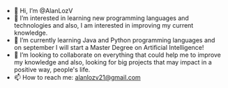 - 👋 Hi, I’m @AlanLozV
- 👀 I’m interested in learning new programming languages and technologies and also, I am interested in improving my current knowledge.
- 🌱 I’m currently learning Java and Python programming languages and on september I will start a Master Degree on Artificial Intelligence!
- 💞️ I’m looking to collaborate on everything that could help me to improve my knowledge and also, looking for big projects that may impact in a positive way, people's life.
- 📫 How to reach me: alanlozv21@gmail.com

<!---
AlanLozV/AlanLozV is a ✨ special ✨ repository because its `README.md` (this file) appears on your GitHub profile.
You can click the Preview link to take a look at your changes.
--->
